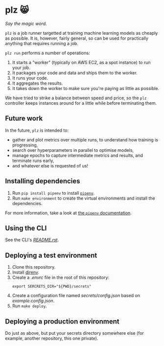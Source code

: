 # plz 😸

*Say the magic word.*

`plz` is a job runner targetted at training machine learning models as cheaply as possible.
It is, however, fairly general, so can be used for practically anything that requires running a job.

`plz run` performs a number of operations:

1. It starts a "worker" (typically on AWS EC2, as a spot instance) to run your job.
2. It packages your code and data and ships them to the worker.
3. It runs your code.
4. It aggregates the results.
5. It takes down the worker to make sure you're paying as little as possible.

We have tried to strike a balance between speed and price, so the `plz` controller keeps instances around for a little while before terminating them.

## Future work

In the future, `plz` is intended to:

* gather and plot metrics over multiple runs, to understand how training is progressing,
* search over hyperparameters in parallel to optimise models,
* manage epochs to capture intermediate metrics and results, and terminate runs early,
* and whatever else is requested of us!

## Installing dependencies

1. Run `pip install pipenv` to install [`pipenv`](https://docs.pipenv.org/).
2. Run `make environment` to create the virtual environments and install the dependencies.

For more information, take a look at [the `pipenv` documentation](https://docs.pipenv.org/).

## Using the CLI

See the CLI's [*README.rst*](https://github.com/prodo-ai/plz/blob/master/cli/README.rst).

## Deploying a test environment

1. Clone this repository.
2. Install [direnv](https://direnv.net/).
3. Create a *.envrc* file in the root of this repository:
   ```
   export SERCRETS_DIR="${PWD}/secrets"
   ```
4. Create a configuration file named *secrets/config.json* based on *example.config.json*.
5. Run `make deploy`.

## Deploying a production environment

Do just as above, but put your secrets directory somewhere else (for example, another repository, this one private).
